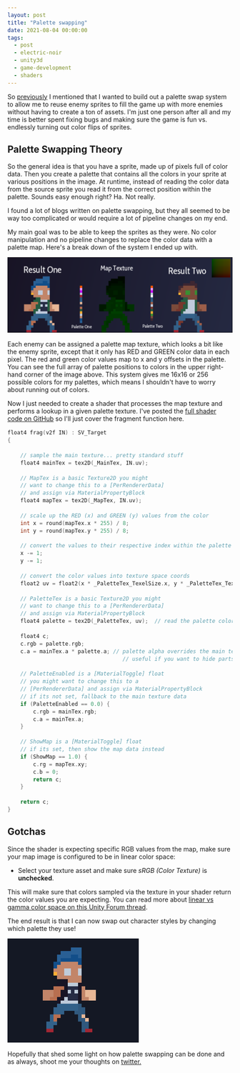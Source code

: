 ```yaml
---
layout: post
title: "Palette swapping"
date: 2021-08-04 00:00:00
tags:
  - post
  - electric-noir
  - unity3d
  - game-development
  - shaders
---
```


So [previously](/post/enemies-assemble!/) I mentioned that I wanted to build out a palette swap system to allow me to reuse enemy sprites to fill the game up with more enemies without having to create a ton of assets. I'm just one person after all and my time is better spent fixing bugs and making sure the game is fun vs. endlessly turning out color flips of sprites.

## Palette Swapping Theory

So the general idea is that you have a sprite, made up of pixels full of color data. Then you create a palette that contains all the colors in your sprite at various positions in the image. At runtime, instead of reading the color data from the source sprite you read it from the correct position within the palette. Sounds easy enough right? Ha. Not really.

I found a lot of blogs written on palette swapping, but they all seemed to be way too complicated or would require a lot of pipeline changes on my end.

My main goal was to be able to keep the sprites as they were. No color manipulation and no pipeline changes to replace the color data with a palette map. Here's a break down of the system I ended up with.

<img src="/electricnoir/palette-swap-process.png" />

Each enemy can be assigned a palette map texture, which looks a bit like the enemy sprite, except that it only has RED and GREEN color data in each pixel. The red and green color values map to x and y offsets in the palette. You can see the full array of palette positions to colors in the upper right-hand corner of the image above. This system gives me 16x16 or 256 possible colors for my palettes, which means I shouldn't have to worry about running out of colors.

Now I just needed to create a shader that processes the map texture and performs a lookup in a given palette texture. I've posted the [full shader code on GitHub](http://github.com/troublecatstudios/palettizer) so I'll just cover the fragment function here.

```cpp
float4 frag(v2f IN) : SV_Target
{
    
    // sample the main texture... pretty standard stuff
    float4 mainTex = tex2D(_MainTex, IN.uv);

    // MapTex is a basic Texture2D you might
    // want to change this to a [PerRendererData] 
    // and assign via MaterialPropertyBlock
    float4 mapTex = tex2D(_MapTex, IN.uv);

    // scale up the RED (x) and GREEN (y) values from the color
    int x = round(mapTex.x * 255) / 8;
    int y = round(mapTex.y * 255) / 8;
    
    // convert the values to their respective index within the palette
    x -= 1;
    y -= 1;

    // convert the color values into texture space coords
    float2 uv = float2(x * _PaletteTex_TexelSize.x, y * _PaletteTex_TexelSize.y);

    // PaletteTex is a basic Texture2D you might
    // want to change this to a [PerRendererData] 
    // and assign via MaterialPropertyBlock
    float4 palette = tex2D(_PaletteTex, uv);  // read the palette color value

    float4 c;
    c.rgb = palette.rgb;
    c.a = mainTex.a * palette.a; // palette alpha overrides the main texture alpha
                                    // useful if you want to hide parts of your sprite

    // PaletteEnabled is a [MaterialToggle] float
    // you might want to change this to a 
    // [PerRendererData] and assign via MaterialPropertyBlock
    // if its not set, fallback to the main texture data
    if (PaletteEnabled == 0.0) {
        c.rgb = mainTex.rgb;
        c.a = mainTex.a;
    }

    // ShowMap is a [MaterialToggle] float
    // if its set, then show the map data instead
    if (ShowMap == 1.0) {
        c.rg = mapTex.xy;
        c.b = 0;
        return c;
    }

    return c;
}
```

## Gotchas

Since the shader is expecting specific RGB values from the map, make sure your map image is configured to be in linear color space:

- Select your texture asset and make sure *sRGB (Color Texture)* is **unchecked**. 

This will make sure that colors sampled via the texture in your shader return the color values you are expecting. You can read more about [linear vs gamma color space on this Unity Forum thread](https://forum.unity.com/threads/confusion-about-gamma-vs-linear.496053/).

The end result is that I can now swap out character styles by changing which palette they use!

<img src="/electricnoir/PaletteSwapping.gif" />

Hopefully that shed some light on how palette swapping can be done and as always, shoot me your thoughts on [twitter.](https://www.twitter.com/codeimpossible)